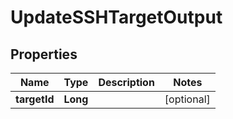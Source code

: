 

# UpdateSSHTargetOutput

## Properties

Name | Type | Description | Notes
------------ | ------------- | ------------- | -------------
**targetId** | **Long** |  |  [optional]




